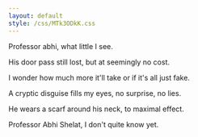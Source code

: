 ```yaml
---
layout: default
style: /css/MTk3ODkK.css
---
```


Professor abhi, what little I see.

His door pass still lost,
but at seemingly no cost.

I wonder how much more it'll take
or if it's all just fake.

A cryptic disguise fills my eyes,
no surprise, no lies.

He wears a scarf around his neck,
to maximal effect.

Professor Abhi Shelat, I don't quite know yet.
